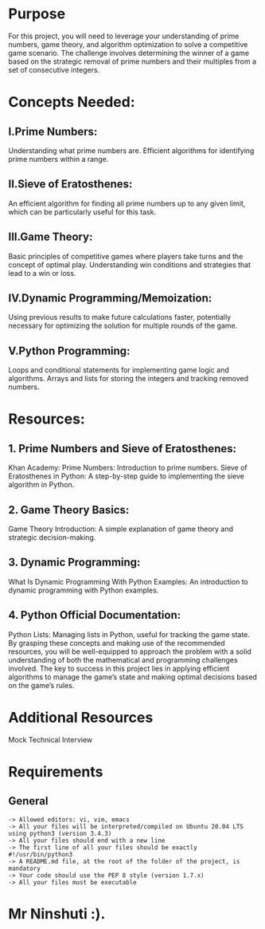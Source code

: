 # Purpose
For this project, you will need to leverage your understanding of prime numbers, game theory, and algorithm optimization to solve a competitive game scenario. The challenge involves determining the winner of a game based on the strategic removal of prime numbers and their multiples from a set of consecutive integers.

# Concepts Needed:
## I.Prime Numbers:

Understanding what prime numbers are.
Efficient algorithms for identifying prime numbers within a range.
## II.Sieve of Eratosthenes:

An efficient algorithm for finding all prime numbers up to any given limit, which can be particularly useful for this task.
## III.Game Theory:

Basic principles of competitive games where players take turns and the concept of optimal play.
Understanding win conditions and strategies that lead to a win or loss.
## IV.Dynamic Programming/Memoization:

Using previous results to make future calculations faster, potentially necessary for optimizing the solution for multiple rounds of the game.
## V.Python Programming:

Loops and conditional statements for implementing game logic and algorithms.
Arrays and lists for storing the integers and tracking removed numbers.
# Resources:
## 1. Prime Numbers and Sieve of Eratosthenes:

Khan Academy: Prime Numbers: Introduction to prime numbers.
Sieve of Eratosthenes in Python: A step-by-step guide to implementing the sieve algorithm in Python.
## 2. Game Theory Basics:

Game Theory Introduction: A simple explanation of game theory and strategic decision-making.
## 3. Dynamic Programming:

What Is Dynamic Programming With Python Examples: An introduction to dynamic programming with Python examples.
## 4. Python Official Documentation:

Python Lists: Managing lists in Python, useful for tracking the game state.
By grasping these concepts and making use of the recommended resources, you will be well-equipped to approach the problem with a solid understanding of both the mathematical and programming challenges involved. The key to success in this project lies in applying efficient algorithms to manage the game’s state and making optimal decisions based on the game’s rules.

# Additional Resources
Mock Technical Interview
# Requirements
## General
    -> Allowed editors: vi, vim, emacs
    -> All your files will be interpreted/compiled on Ubuntu 20.04 LTS using python3 (version 3.4.3)
    -> All your files should end with a new line
    -> The first line of all your files should be exactly #!/usr/bin/python3
    -> A README.md file, at the root of the folder of the project, is mandatory
    -> Your code should use the PEP 8 style (version 1.7.x)
    -> All your files must be executable

# Mr Ninshuti :).
